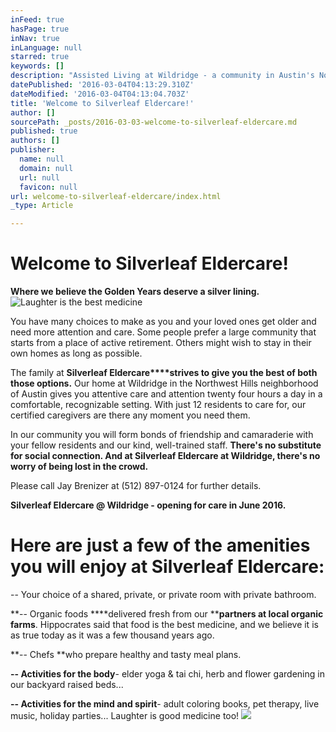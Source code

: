 ```yaml
---
inFeed: true
hasPage: true
inNav: true
inLanguage: null
starred: true
keywords: []
description: "Assisted Living at Wildridge - a community in Austin's Northwest Hills neighborhood"
datePublished: '2016-03-04T04:13:29.310Z'
dateModified: '2016-03-04T04:13:04.703Z'
title: 'Welcome to Silverleaf Eldercare!'
author: []
sourcePath: _posts/2016-03-03-welcome-to-silverleaf-eldercare.md
published: true
authors: []
publisher:
  name: null
  domain: null
  url: null
  favicon: null
url: welcome-to-silverleaf-eldercare/index.html
_type: Article

---
```

# Welcome to Silverleaf Eldercare!

**Where we believe the Golden Years deserve a silver lining.**
![Laughter is the best medicine](https://s3-us-west-2.amazonaws.com/the-grid-img/p/48f4ed46a2ca901cb5880a562da1bdd3b69f10c7.jpg)

You have many choices to make as you and your loved ones get older and need more attention and care. Some people prefer a large community that starts from a place of active retirement. Others might wish to stay in their own homes as long as possible. 

The family at **Silverleaf Eldercare****strives to give you the best of both those options.** Our home at Wildridge in the Northwest Hills neighborhood of Austin gives you attentive care and attention twenty four hours a day in a comfortable, recognizable setting. With just 12 residents to care for, our certified caregivers are there any moment you need them. 

In our community you will form bonds of friendship and camaraderie with your fellow residents and our kind, well-trained staff. **There's no substitute for social connection. And at Silverleaf Eldercare at Wildridge, there's no worry of being lost in the crowd.**

Please call Jay Brenizer at (512) 897-0124 for further details. 

**Silverleaf Eldercare @ Wildridge - opening for care in June 2016\.**

# Here are just a few of the amenities you will enjoy at Silverleaf Eldercare:

-- Your choice of a shared, private, or private room with private bathroom.

**-- Organic foods ****delivered fresh from our ****partners at local organic farms**. Hippocrates said that food is the best medicine, and we believe it is as true today as it was a few thousand years ago. 

**-- Chefs **who prepare healthy and tasty meal plans.

**-- Activities for the body**- elder yoga & tai chi, herb and flower gardening in our backyard raised beds...

**-- Activities for the mind and spirit**- adult coloring books, pet therapy, live music, holiday parties... Laughter is good medicine too!
![](https://s3-us-west-2.amazonaws.com/the-grid-img/p/e5658015a5a0099c9d33cc0c55c4ebe61fad8857.jpg)